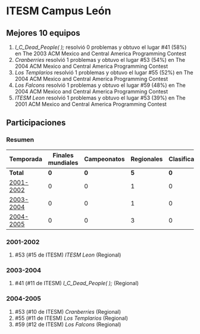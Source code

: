 # ITESM Campus León

## Mejores 10 equipos

1. _I_C_Dead_People( );_ resolvió 0 problemas y obtuvo el lugar #41 (58%) en The 2003 ACM Mexico and Central America Programming Contest
1. _Cranberries_ resolvió 1 problemas y obtuvo el lugar #53 (54%) en The 2004 ACM Mexico and Central America Programming Contest
1. _Los Templarios_ resolvió 1 problemas y obtuvo el lugar #55 (52%) en The 2004 ACM Mexico and Central America Programming Contest
1. _Los Falcons_ resolvió 1 problemas y obtuvo el lugar #59 (48%) en The 2004 ACM Mexico and Central America Programming Contest
1. _ITESM Leon_ resolvió 1 problemas y obtuvo el lugar #53 (39%) en The 2001 ACM Mexico and Central America Programming Contest

## Participaciones

### Resumen

| Temporada | Finales mundiales | Campeonatos | Regionales | Clasificatorios | Equipos |
| --- | --- | --- | --- | --- | --- |
| **Total** | **0** | **0** | **5** | **0** | **5** |
| [2001-2002](#2001-2002) | 0 | 0 | 1 | 0 | 1 |
| [2003-2004](#2003-2004) | 0 | 0 | 1 | 0 | 1 |
| [2004-2005](#2004-2005) | 0 | 0 | 3 | 0 | 3 |

### 2001-2002

1. #53 (#15 de ITESM) _ITESM Leon_ (Regional)

### 2003-2004

1. #41 (#11 de ITESM) _I_C_Dead_People( );_ (Regional)

### 2004-2005

1. #53 (#10 de ITESM) _Cranberries_ (Regional)
1. #55 (#11 de ITESM) _Los Templarios_ (Regional)
1. #59 (#12 de ITESM) _Los Falcons_ (Regional)



